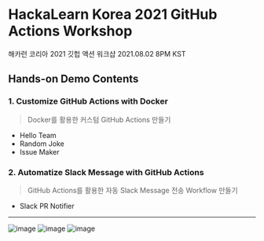 # HackaLearn Korea 2021 GitHub Actions Workshop
해카런 코리아 2021 깃헙 액션 워크샵 2021.08.02 8PM KST

## Hands-on Demo Contents
### 1. Customize GitHub Actions with Docker 
> Docker를 활용한 커스텀 GitHub Actions 만들기
   - Hello Team
   - Random Joke
   - Issue Maker
### 2. Automatize Slack Message with GitHub Actions 
> GitHub Actions를 활용한 자동 Slack Message 전송 Workflow 만들기
   - Slack PR Notifier

---

![image](https://user-images.githubusercontent.com/37402072/127895628-1beb43d5-90ce-40a1-8745-684f32eae73b.png)
![image](https://user-images.githubusercontent.com/37402072/127895635-a7c3d16d-1d04-48bb-8383-0c96db3df6a9.png)
![image](https://user-images.githubusercontent.com/37402072/128020028-1cd819f1-7893-4f55-ae79-efa889c957f0.png)
